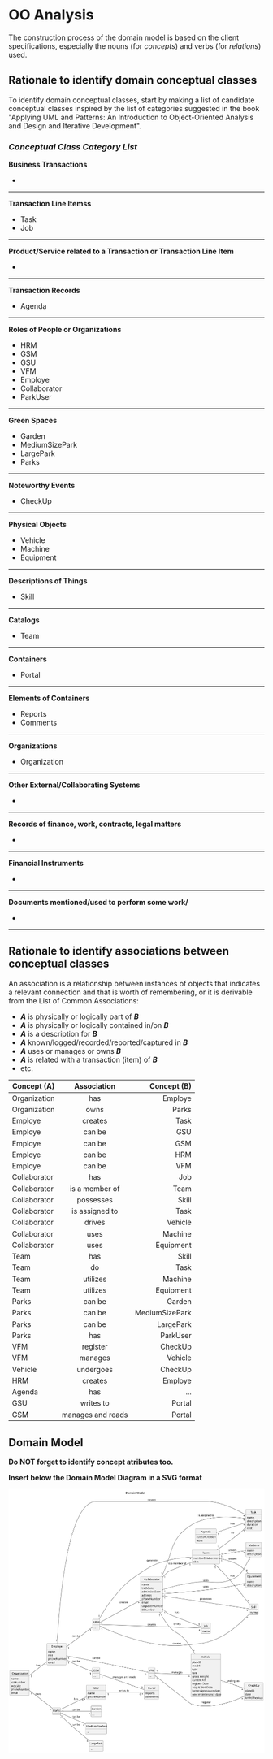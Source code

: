 # OO Analysis

The construction process of the domain model is based on the client specifications, especially the nouns (for _concepts_) and verbs (for _relations_) used.

## Rationale to identify domain conceptual classes
To identify domain conceptual classes, start by making a list of candidate conceptual classes inspired by the list of categories suggested in the book "Applying UML and Patterns: An Introduction to Object-Oriented Analysis and Design and Iterative Development".


### _Conceptual Class Category List_

**Business Transactions**

* 

---

**Transaction Line Itemss**

* Task
*  Job

---

**Product/Service related to a Transaction or Transaction Line Item**

* 

---

**Transaction Records**

* Agenda 

---  

**Roles of People or Organizations**

* HRM
*  GSM
*  GSU
* VFM
* Employe
* Collaborator
* ParkUser

---

**Green Spaces**

* Garden
* MediumSizePark
 * LargePark
  * Parks

---

**Noteworthy Events**

* CheckUp

---

**Physical Objects**

* Vehicle
 * Machine
 * Equipment

---

**Descriptions of Things**

* Skill

---

**Catalogs**

* Team


---

**Containers**

* Portal

---

**Elements of Containers**

* Reports
 * Comments

---

**Organizations**

* Organization

---

**Other External/Collaborating Systems**

* 

---

**Records of finance, work, contracts, legal matters**

* 

---

**Financial Instruments**

* 

---

**Documents mentioned/used to perform some work/**

* 

---





## Rationale to identify associations between conceptual classes

An association is a relationship between instances of objects that indicates a relevant connection and that is worth of remembering, or it is derivable from the List of Common Associations:

- **_A_** is physically or logically part of **_B_**
- **_A_** is physically or logically contained in/on **_B_**
- **_A_** is a description for **_B_**
- **_A_** known/logged/recorded/reported/captured in **_B_**
- **_A_** uses or manages or owns **_B_**
- **_A_** is related with a transaction (item) of **_B_**
- etc.


| Concept (A) 		   |  Association   	   |    Concept (B) |
|------------------|:------------------:|---------------:|
| Organization   	 |      has 		 	      |        Employe |
| Organization 	   |    owns    		 	    |          Parks |
| Employe          |      creates       |           Task |
| Employe		        |     can be   	     |            GSU |
| Employe          |       can be       |            GSM |
| Employe  	       |    can be 		 	     |            HRM |
| Employe 	        |   can be    		 	   |            VFM |
| Collaborator     |        has         |            Job |
| 	Collaborator	   | is a member of   	 |           Team |
| Collaborator     |     possesses      |          Skill |
| Collaborator  	  | is assigned to	 	  |           Task |
| Collaborator     |   drives    		 	   |        Vehicle |
| Collaborator     |        uses        |        Machine |
| Collaborator     |        uses        |      Equipment |
| Team       	     |      has 		 	      |          Skill |
| Team    	        |     do   		 	      |           Task |
| Team             |      utilizes      |        Machine |
| Team  	          |    utilizes   	    |      Equipment |
| Parks      	     |    can be 		 	     |         Garden |
| Parks            |   can be   		 	    | MediumSizePark |
| Parks            |       can be       |      LargePark |
| Parks            |        has         |       ParkUser |
| VFM              |      register      |        CheckUp |
| VFM 	            |     manages  	     |        Vehicle |
| Vehicle          |     undergoes      |        CheckUp |
| HRM      	       |    creates 		 	    |        Employe |
| Agenda           |     has   		 	     |            ... |
| GSU              |     writes to      |         Portal |
| GSM              | manages and reads  |         Portal |




## Domain Model

**Do NOT forget to identify concept atributes too.**

**Insert below the Domain Model Diagram in a SVG format**

![Domain Model](svg/project-domain-model-Domain_Model.svg)